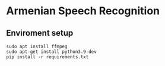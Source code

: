 # Armenian Speech Recognition

## Enviroment setup
```
sudo apt install ffmpeg
sudo apt-get install python3.9-dev
pip install -r requirements.txt
```